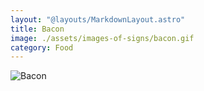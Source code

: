 ```yaml
---
layout: "@layouts/MarkdownLayout.astro"
title: Bacon
image: ./assets/images-of-signs/bacon.gif
category: Food
---
```


![Bacon](@signs/bacon.gif)

